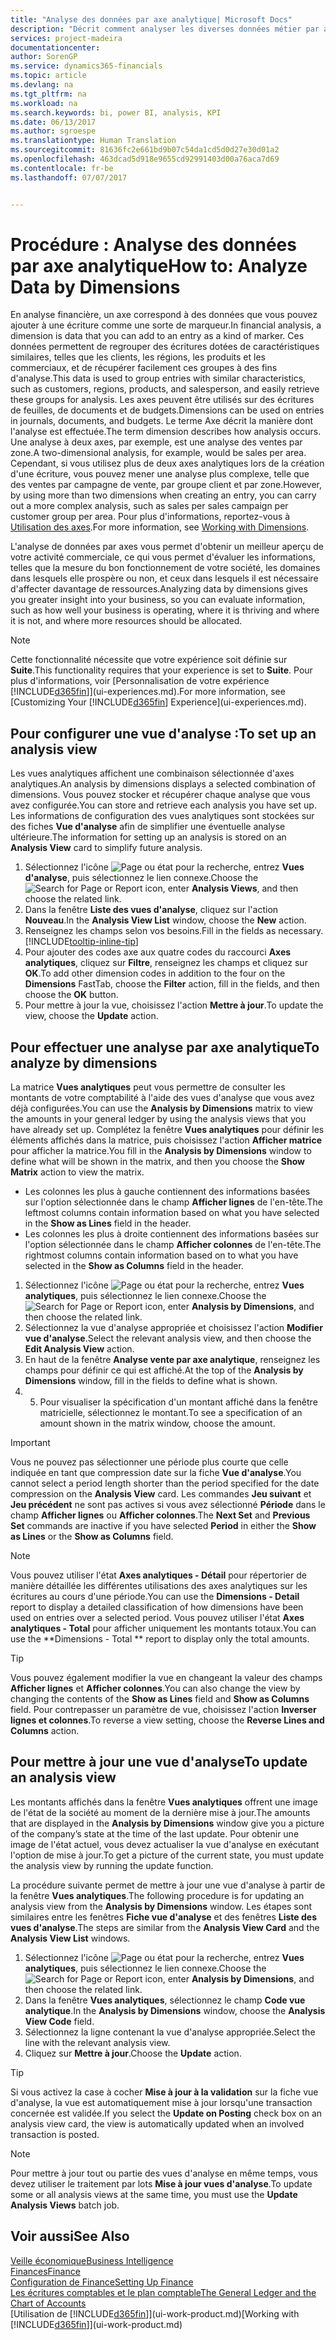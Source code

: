 ```yaml
---
title: "Analyse des données par axe analytique| Microsoft Docs"
description: "Décrit comment analyser les diverses données métier par axe analytique."
services: project-madeira
documentationcenter: 
author: SorenGP
ms.service: dynamics365-financials
ms.topic: article
ms.devlang: na
ms.tgt_pltfrm: na
ms.workload: na
ms.search.keywords: bi, power BI, analysis, KPI
ms.date: 06/13/2017
ms.author: sgroespe
ms.translationtype: Human Translation
ms.sourcegitcommit: 81636fc2e661bd9b07c54da1cd5d0d27e30d01a2
ms.openlocfilehash: 463dcad5d918e9655cd92991403d00a76aca7d69
ms.contentlocale: fr-be
ms.lasthandoff: 07/07/2017


---
```

#  <a name="how-to-analyze-data-by-dimensions"></a><span data-ttu-id="baa53-103">Procédure : Analyse des données par axe analytique</span><span class="sxs-lookup"><span data-stu-id="baa53-103">How to: Analyze Data by Dimensions</span></span>
<span data-ttu-id="baa53-104">En analyse financière, un axe correspond à des données que vous pouvez ajouter à une écriture comme une sorte de marqueur.</span><span class="sxs-lookup"><span data-stu-id="baa53-104">In financial analysis, a dimension is data that you can add to an entry as a kind of marker.</span></span> <span data-ttu-id="baa53-105">Ces données permettent de regrouper des écritures dotées de caractéristiques similaires, telles que les clients, les régions, les produits et les commerciaux, et de récupérer facilement ces groupes à des fins d'analyse.</span><span class="sxs-lookup"><span data-stu-id="baa53-105">This data is used to group entries with similar characteristics, such as customers, regions, products, and salesperson, and easily retrieve these groups for analysis.</span></span> <span data-ttu-id="baa53-106">Les axes peuvent être utilisés sur des écritures de feuilles, de documents et de budgets.</span><span class="sxs-lookup"><span data-stu-id="baa53-106">Dimensions can be used on entries in journals, documents, and budgets.</span></span> <span data-ttu-id="baa53-107">Le terme Axe décrit la manière dont l'analyse est effectuée.</span><span class="sxs-lookup"><span data-stu-id="baa53-107">The term dimension describes how analysis occurs.</span></span> <span data-ttu-id="baa53-108">Une analyse à deux axes, par exemple, est une analyse des ventes par zone.</span><span class="sxs-lookup"><span data-stu-id="baa53-108">A two-dimensional analysis, for example, would be sales per area.</span></span> <span data-ttu-id="baa53-109">Cependant, si vous utilisez plus de deux axes analytiques lors de la création d'une écriture, vous pouvez mener une analyse plus complexe, telle que des ventes par campagne de vente, par groupe client et par zone.</span><span class="sxs-lookup"><span data-stu-id="baa53-109">However, by using more than two dimensions when creating an entry, you can carry out a more complex analysis, such as sales per sales campaign per customer group per area.</span></span> <span data-ttu-id="baa53-110">Pour plus d'informations, reportez-vous à [Utilisation des axes](finance-dimensions.md).</span><span class="sxs-lookup"><span data-stu-id="baa53-110">For more information, see [Working with Dimensions](finance-dimensions.md).</span></span>

<span data-ttu-id="baa53-111">L'analyse de données par axes vous permet d'obtenir un meilleur aperçu de votre activité commerciale, ce qui vous permet d'évaluer les informations, telles que la mesure du bon fonctionnement de votre société, les domaines dans lesquels elle prospère ou non, et ceux dans lesquels il est nécessaire d'affecter davantage de ressources.</span><span class="sxs-lookup"><span data-stu-id="baa53-111">Analyzing data by dimensions gives you greater insight into your business, so you can evaluate information, such as how well your business is operating, where it is thriving and where it is not, and where more resources should be allocated.</span></span>

> [!NOTE]  
>   <span data-ttu-id="baa53-112">Cette fonctionnalité nécessite que votre expérience soit définie sur **Suite**.</span><span class="sxs-lookup"><span data-stu-id="baa53-112">This functionality requires that your experience is set to **Suite**.</span></span> <span data-ttu-id="baa53-113">Pour plus d'informations, voir [Personnalisation de votre expérience [!INCLUDE[d365fin](includes/d365fin_md.md)]](ui-experiences.md).</span><span class="sxs-lookup"><span data-stu-id="baa53-113">For more information, see [Customizing Your [!INCLUDE[d365fin](includes/d365fin_md.md)] Experience](ui-experiences.md).</span></span>

## <a name="to-set-up-an-analysis-view"></a><span data-ttu-id="baa53-114">Pour configurer une vue d'analyse :</span><span class="sxs-lookup"><span data-stu-id="baa53-114">To set up an analysis view</span></span>  
<span data-ttu-id="baa53-115">Les vues analytiques affichent une combinaison sélectionnée d'axes analytiques.</span><span class="sxs-lookup"><span data-stu-id="baa53-115">An analysis by dimensions displays a selected combination of dimensions.</span></span> <span data-ttu-id="baa53-116">Vous pouvez stocker et récupérer chaque analyse que vous avez configurée.</span><span class="sxs-lookup"><span data-stu-id="baa53-116">You can store and retrieve each analysis you have set up.</span></span> <span data-ttu-id="baa53-117">Les informations de configuration des vues analytiques sont stockées sur des fiches **Vue d'analyse** afin de simplifier une éventuelle analyse ultérieure.</span><span class="sxs-lookup"><span data-stu-id="baa53-117">The information for setting up an analysis is stored on an **Analysis View** card to simplify future analysis.</span></span>  

1. <span data-ttu-id="baa53-118">Sélectionnez l'icône ![Page ou état pour la recherche](media/ui-search/search_small.png "Page ou état pour la recherche"), entrez **Vues d'analyse**, puis sélectionnez le lien connexe.</span><span class="sxs-lookup"><span data-stu-id="baa53-118">Choose the ![Search for Page or Report](media/ui-search/search_small.png "Search for Page or Report icon") icon, enter **Analysis Views**, and then choose the related link.</span></span>  
2. <span data-ttu-id="baa53-119">Dans la fenêtre **Liste des vues d'analyse**, cliquez sur l'action **Nouveau**.</span><span class="sxs-lookup"><span data-stu-id="baa53-119">In the **Analysis View List** window, choose the **New** action.</span></span>
3. <span data-ttu-id="baa53-120">Renseignez les champs selon vos besoins.</span><span class="sxs-lookup"><span data-stu-id="baa53-120">Fill in the fields as necessary.</span></span> [!INCLUDE[tooltip-inline-tip](includes/tooltip-inline-tip_md.md)]
4. <span data-ttu-id="baa53-121">Pour ajouter des codes axe aux quatre codes du raccourci **Axes analytiques**, cliquez sur **Filtre**, renseignez les champs et cliquez sur **OK**.</span><span class="sxs-lookup"><span data-stu-id="baa53-121">To add other dimension codes in addition to the four on the **Dimensions** FastTab, choose the **Filter** action, fill in the fields, and then choose the **OK** button.</span></span>  
5. <span data-ttu-id="baa53-122">Pour mettre à jour la vue, choisissez l'action **Mettre à jour**.</span><span class="sxs-lookup"><span data-stu-id="baa53-122">To update the view, choose the **Update** action.</span></span>

## <a name="to-analyze-by-dimensions"></a><span data-ttu-id="baa53-123">Pour effectuer une analyse par axe analytique</span><span class="sxs-lookup"><span data-stu-id="baa53-123">To analyze by dimensions</span></span>
<span data-ttu-id="baa53-124">La matrice **Vues analytiques** peut vous permettre de consulter les montants de votre comptabilité à l'aide des vues d'analyse que vous avez déjà configurées.</span><span class="sxs-lookup"><span data-stu-id="baa53-124">You can use the **Analysis by Dimensions** matrix to view the amounts in your general ledger by using the analysis views that you have already set up.</span></span> <span data-ttu-id="baa53-125">Complétez la fenêtre **Vues analytiques** pour définir les éléments affichés dans la matrice, puis choisissez l'action **Afficher matrice** pour afficher la matrice.</span><span class="sxs-lookup"><span data-stu-id="baa53-125">You fill in the **Analysis by Dimensions** window to define what will be shown in the matrix, and then you choose the **Show Matrix** action to view the matrix.</span></span>  

- <span data-ttu-id="baa53-126">Les colonnes les plus à gauche contiennent des informations basées sur l'option sélectionnée dans le champ **Afficher lignes** de l'en-tête.</span><span class="sxs-lookup"><span data-stu-id="baa53-126">The leftmost columns contain information based on what you have selected in the **Show as Lines** field in the header.</span></span>  
- <span data-ttu-id="baa53-127">Les colonnes les plus à droite contiennent des informations basées sur l'option sélectionnée dans le champ **Afficher colonnes** de l'en-tête.</span><span class="sxs-lookup"><span data-stu-id="baa53-127">The rightmost columns contain information based on to what you have selected in the **Show as Columns** field in the header.</span></span>  

1. <span data-ttu-id="baa53-128">Sélectionnez l'icône ![Page ou état pour la recherche](media/ui-search/search_small.png "Page ou état pour la recherche"), entrez **Vues analytiques**, puis sélectionnez le lien connexe.</span><span class="sxs-lookup"><span data-stu-id="baa53-128">Choose the ![Search for Page or Report](media/ui-search/search_small.png "Search for Page or Report icon") icon, enter **Analysis by Dimensions**, and then choose the related link.</span></span>  
2. <span data-ttu-id="baa53-129">Sélectionnez la vue d'analyse appropriée et choisissez l'action **Modifier vue d'analyse**.</span><span class="sxs-lookup"><span data-stu-id="baa53-129">Select the relevant analysis view,  and then choose the **Edit Analysis View** action.</span></span>
3. <span data-ttu-id="baa53-130">En haut de la fenêtre **Analyse vente par axe analytique**, renseignez les champs pour définir ce qui est affiché.</span><span class="sxs-lookup"><span data-stu-id="baa53-130">At the top of the **Analysis by Dimensions** window, fill in the fields to define what is shown.</span></span>
4. 5. <span data-ttu-id="baa53-131">Pour visualiser la spécification d'un montant affiché dans la fenêtre matricielle, sélectionnez le montant.</span><span class="sxs-lookup"><span data-stu-id="baa53-131">To see a specification of an amount shown in the matrix window, choose the amount.</span></span>  

> [!IMPORTANT]  
>   <span data-ttu-id="baa53-132">Vous ne pouvez pas sélectionner une période plus courte que celle indiquée en tant que compression date sur la fiche **Vue d'analyse**.</span><span class="sxs-lookup"><span data-stu-id="baa53-132">You cannot select a period length shorter than the period specified for the date compression on the **Analysis View** card.</span></span> <span data-ttu-id="baa53-133">Les commandes **Jeu suivant** et **Jeu précédent** ne sont pas actives si vous avez sélectionné **Période** dans le champ **Afficher lignes** ou **Afficher colonnes**.</span><span class="sxs-lookup"><span data-stu-id="baa53-133">The **Next Set** and **Previous Set** commands are inactive if you have selected **Period** in either the **Show as Lines** or the **Show as Columns** field.</span></span>  

> [!NOTE]  
>   <span data-ttu-id="baa53-134">Vous pouvez utiliser l'état **Axes analytiques - Détail** pour répertorier de manière détaillée les différentes utilisations des axes analytiques sur les écritures au cours d'une période.</span><span class="sxs-lookup"><span data-stu-id="baa53-134">You can use the **Dimensions - Detail** report to display a detailed classification of how dimensions have been used on entries over a selected period.</span></span> <span data-ttu-id="baa53-135">Vous pouvez utiliser l'état **Axes analytiques - Total** pour afficher uniquement les montants totaux.</span><span class="sxs-lookup"><span data-stu-id="baa53-135">You can use the **Dimensions - Total ** report to display only the total amounts.</span></span>  

> [!TIP]  
>   <span data-ttu-id="baa53-136">Vous pouvez également modifier la vue en changeant la valeur des champs **Afficher lignes** et **Afficher colonnes**.</span><span class="sxs-lookup"><span data-stu-id="baa53-136">You can also change the view by changing the contents of the **Show as Lines** field and **Show as Columns** field.</span></span> <span data-ttu-id="baa53-137">Pour contrepasser un paramètre de vue, choisissez l'action **Inverser lignes et colonnes**.</span><span class="sxs-lookup"><span data-stu-id="baa53-137">To reverse a view setting, choose the **Reverse Lines and Columns** action.</span></span>

## <a name="to-update-an-analysis-view"></a><span data-ttu-id="baa53-138">Pour mettre à jour une vue d'analyse</span><span class="sxs-lookup"><span data-stu-id="baa53-138">To update an analysis view</span></span>  
<span data-ttu-id="baa53-139">Les montants affichés dans la fenêtre **Vues analytiques** offrent une image de l'état de la société au moment de la dernière mise à jour.</span><span class="sxs-lookup"><span data-stu-id="baa53-139">The amounts that are displayed in the **Analysis by Dimensions** window give you a picture of the company’s state at the time of the last update.</span></span> <span data-ttu-id="baa53-140">Pour obtenir une image de l'état actuel, vous devez actualiser la vue d'analyse en exécutant l'option de mise à jour.</span><span class="sxs-lookup"><span data-stu-id="baa53-140">To get a picture of the current state, you must update the analysis view by running the update function.</span></span>

<span data-ttu-id="baa53-141">La procédure suivante permet de mettre à jour une vue d'analyse à partir de la fenêtre **Vues analytiques**.</span><span class="sxs-lookup"><span data-stu-id="baa53-141">The following procedure is for updating an analysis view from the **Analysis by Dimensions** window.</span></span> <span data-ttu-id="baa53-142">Les étapes sont similaires entre les fenêtres **Fiche vue d'analyse** et des fenêtres **Liste des vues d'analyse**.</span><span class="sxs-lookup"><span data-stu-id="baa53-142">The steps are similar from the **Analysis View Card** and the **Analysis View List** windows.</span></span>  

1. <span data-ttu-id="baa53-143">Sélectionnez l'icône ![Page ou état pour la recherche](media/ui-search/search_small.png "Page ou état pour la recherche"), entrez **Vues analytiques**, puis sélectionnez le lien connexe.</span><span class="sxs-lookup"><span data-stu-id="baa53-143">Choose the ![Search for Page or Report](media/ui-search/search_small.png "Search for Page or Report icon") icon, enter **Analysis by Dimensions**, and then choose the related link.</span></span>  
2. <span data-ttu-id="baa53-144">Dans la fenêtre **Vues analytiques**, sélectionnez le champ **Code vue analytique**.</span><span class="sxs-lookup"><span data-stu-id="baa53-144">In the **Analysis by Dimensions** window, choose the **Analysis View Code** field.</span></span>  
3. <span data-ttu-id="baa53-145">Sélectionnez la ligne contenant la vue d'analyse appropriée.</span><span class="sxs-lookup"><span data-stu-id="baa53-145">Select the line with the relevant analysis view.</span></span>  
4. <span data-ttu-id="baa53-146">Cliquez sur **Mettre à jour**.</span><span class="sxs-lookup"><span data-stu-id="baa53-146">Choose the **Update** action.</span></span>  

> [!TIP]  
>   <span data-ttu-id="baa53-147">Si vous activez la case à cocher **Mise à jour à la validation** sur la fiche vue d'analyse, la vue est automatiquement mise à jour lorsqu'une transaction concernée est validée.</span><span class="sxs-lookup"><span data-stu-id="baa53-147">If you select the **Update on Posting** check box on an analysis view card, the view is automatically updated when an involved transaction is posted.</span></span>

> [!NOTE]  
>   <span data-ttu-id="baa53-148">Pour mettre à jour tout ou partie des vues d'analyse en même temps, vous devez utiliser le traitement par lots **Mise à jour vues d'analyse**.</span><span class="sxs-lookup"><span data-stu-id="baa53-148">To update some or all analysis views at the same time, you must use the **Update Analysis Views** batch job.</span></span>  

## <a name="see-also"></a><span data-ttu-id="baa53-149">Voir aussi</span><span class="sxs-lookup"><span data-stu-id="baa53-149">See Also</span></span>
[<span data-ttu-id="baa53-150">Veille économique</span><span class="sxs-lookup"><span data-stu-id="baa53-150">Business Intelligence</span></span>](bi.md)  
[<span data-ttu-id="baa53-151">Finances</span><span class="sxs-lookup"><span data-stu-id="baa53-151">Finance</span></span>](finance.md)  
[<span data-ttu-id="baa53-152">Configuration de Finance</span><span class="sxs-lookup"><span data-stu-id="baa53-152">Setting Up Finance</span></span>](finance-setup-finance.md)  
[<span data-ttu-id="baa53-153">Les écritures comptables et le plan comptable</span><span class="sxs-lookup"><span data-stu-id="baa53-153">The General Ledger and the Chart of Accounts</span></span>](finance-general-ledger.md)  
<span data-ttu-id="baa53-154">[Utilisation de [!INCLUDE[d365fin](includes/d365fin_md.md)]](ui-work-product.md)</span><span class="sxs-lookup"><span data-stu-id="baa53-154">[Working with [!INCLUDE[d365fin](includes/d365fin_md.md)]](ui-work-product.md)</span></span>  

